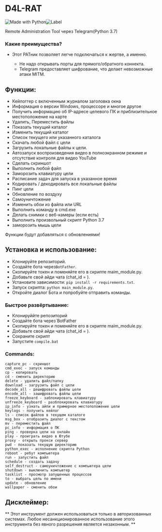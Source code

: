 # D4L-RAT
![Made with Python](https://img.shields.io/badge/Написано%20на-Python-3572A5.svg)![Label](https://img.shields.io/badge/D4L--RAT-BigBrotherIsWatchingYou-red?style=flat-square&logo=appveyor)

Remote Administration Tool через Telegram(Python 3.7)

### Какие преимущества?

- Этот РАТник позволяет легче подключаться к жертве, а именно.

    - Не надо открывать порты для прямого/обратного коннекта.
    - Telegram предоставляет шифрование, что делает невозможные атаки MITM.

## Функции:

- Кейлоггер с включенным журналом заголовка окна
- Информация о версии Windows, процессоре и многое другое
- Получить информацию об IP-адресе целевого ПК и приблизительное местоположение на карте
- Удалить, Переместить файлы
- Показать текущий каталог
- Изменить текущий каталог
- Список текущего или указанного каталога
- Скачать любой файл с цели
- Загрузить локальные файлы к цели.
- Автозапуск воспроизведения видео в полноэкранном режиме и отсутствие контроля для видео YouTube
- Сделать скриншот
- Выполнить любой файл
- Заморозить клавиатуру цели
- Расписание задач для запуска в указанное время
- Кодировать / декодировать все локальные файлы
- Пинг цели
- Обновление по воздуху
- Самоуничтожение
- Изменить обои из файла или URL
- Выполнить команду в cmd.exe
- Делать снимки с веб-камеры (если есть)
- Выполнить произвольный скрипт Python 3.7
- заморозить мышь цели

Функции будут добавляться с обновлениями!

## Установка и использование:

- Клонируйте репозиторий.
- Создайте бота через`BotFather`.
- Скопируйте токен и поменяйте его в скрипте maim_module.py.
- Добавьте свой айди чата (chat_id = ).
- Установите зависимости: `pip install -r requirements.txt`.
- Запуск скрипта: `python main_module.py`.
- Откройте диалог Бота и попробуйте отправить команды.

### Быстрое развёртывание:

- Клонируййте репозиторий
- Создайте бота через`BotFather
- Скопируйте токен и поменяйте его в скрипте maim_module.py.
- Добавьте свой айди чата (chat_id = ).
- Сохраните скрипт
- Запустите `compile.bat`

### Commands:

```
capture_pc - скриншот
cmd_exec - запуск команды
cp - копировать
cd - сменить директорию
delete - удалить файл/папку
download - загрузить файл с цели
decode_all - дешифровать файлы цели
encode_all - зашифровать файлы цели
freeze_keyboard - заблокировать клавиатуру
unfreeze_keyboard - разблокировать клавиатуру
ip_info - узнать айпи и примерное местоположение цели
keylogs - получить кейлог
ls - список файлов в текущем каталоге
msg_box - отобразить диалог с текстом
mv - переместить файл
pc_info - информация о ПК
ping - проверка цели на онлайн
play - проиграть видео в Ютубе
proxy - открыть прокси сервер
pwd - показать текущую директорию
python_exec - исполнение скрипта Python
reboot - ребут компьютера
run - запустить файл
schedule - создать задачу
self_destruct - самоуничтожение с компьютера цели
shutdown - выключить компьютер
tasklist - просмотр запущенных процессов
to - выбрать цель по имени
update - обновление
wallpaper - сменить обои
```

## Дисклеймер:

** Этот инструмент должен использоваться только в авторизованных системах. Любое несанкционированное использование этого инструмента без явного разрешения является незаконным. **
